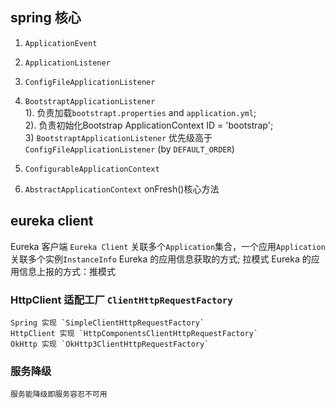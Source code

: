 ## spring 核心

1. `ApplicationEvent`

2. `ApplicationListener`

3. `ConfigFileApplicationListener`

4. `BootstraptApplicationListener`  
    1). 负责加载`bootstrapt.properties` and `application.yml`;     
    2). 负责初始化Bootstrap ApplicationContext ID = 'bootstrap';   
    3) `BootstraptApplicationListener` 优先级高于`ConfigFileApplicationListener` (by `DEFAULT_ORDER`)
     
5. `ConfigurableApplicationContext`

6. `AbstractApplicationContext` onFresh()核心方法

## eureka client 
Eureka 客户端 `Eureka Client` 关联多个`Application`集合，一个应用`Application`关联多个实例`InstanceInfo`
Eureka 的应用信息获取的方式; 拉模式
Eureka 的应用信息上报的方式：推模式

### HttpClient 适配工厂 `ClientHttpRequestFactory`
    Spring 实现 `SimpleClientHttpRequestFactory`
    HttpClient 实现 `HttpComponentsClientHttpRequestFactory`
    OkHttp 实现 `OkHttp3ClientHttpRequestFactory`

### 服务降级
    服务能降级即服务容忍不可用